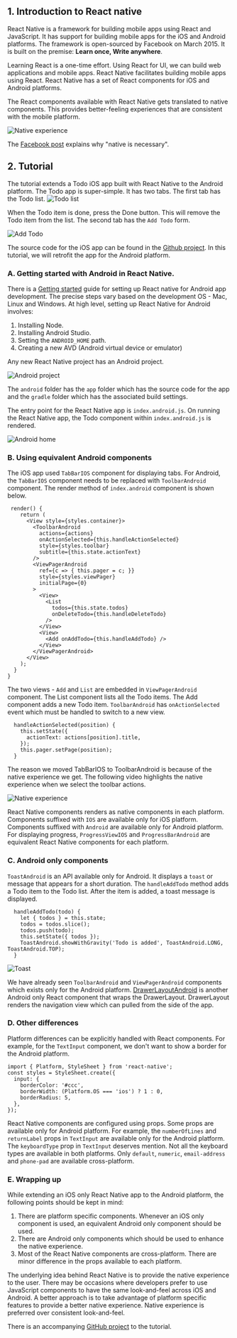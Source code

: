 ## 1. Introduction to React native
React Native is a framework for building mobile apps using React and JavaScript. It has support for building mobile apps for the iOS and Android platforms. The framework is open-sourced by Facebook on March 2015. It is built on the premise: **Learn once, Write anywhere**.

Learning React is a one-time effort. Using React for UI, we can build web applications and mobile apps.  React Native facilitates building mobile apps using React. React Native has a set of React components for iOS and Android platforms.

The React components available with React Native gets translated to native components. This provides better-feeling experiences that are consistent with the mobile platform.

![Native experience](https://cdn.filestackcontent.com/UImfsa8oT293dLJNKxIa "Native experience")

The [Facebook post](https://code.facebook.com/posts/1014532261909640/react-native-bringing-modern-web-techniques-to-mobile/) explains why "native is necessary".

## 2. Tutorial
The tutorial extends a Todo iOS app built with React Native to the Android platform. The Todo app is super-simple. It has two tabs. The first tab has the Todo list.
![Todo list](https://cdn.filestackcontent.com/kKhQMm8sTuHcHRb9Q1xQ "Todo list")

When the Todo item is done, press the Done button. This will remove the Todo item from the list. The second tab has the `Add Todo` form.

![Add Todo](https://cdn.filestackcontent.com/dVQ4SriRSFmgmkJhQphZ "Add Todo")

The source code for the iOS app can be found in the [Github project](https://github.com/vijayst/react-native-todo). In this tutorial, we will retrofit the app for the Android platform.

### A. Getting started with Android in React Native.
There is a [Getting started](https://facebook.github.io/react-native/docs/getting-started.html) guide for setting up React native for Android app development. The precise steps vary based on the development OS - Mac, Linux and Windows. At high level, setting up React Native for Android involves:

1. Installing Node.
2. Installing Android Studio.
3. Setting the `ANDROID_HOME` path.
4. Creating a new AVD (Android virtual device or emulator)

Any new React Native project has an Android project.

![Android project](https://cdn.filestackcontent.com/VJHmFBfYTHC7ZsOUAJQ7 "Android project")

The `android` folder has the `app` folder which has the source code for the app and the `gradle` folder which has the associated build settings.

The entry point for the React Native app is `index.android.js`. On running the React Native app, the Todo component within `index.android.js` is rendered.

![Android home](https://cdn.filestackcontent.com/C2RgWBTQSWytI5W7QP06 "Android home")

### B.  Using equivalent Android components

The iOS app used `TabBarIOS` component for displaying tabs. For Android, the `TabBarIOS` component needs to be replaced with `ToolbarAndroid` component. The render method of `index.android` component is shown below.


```
 render() {
    return (
      <View style={styles.container}>
        <ToolbarAndroid
          actions={actions}
          onActionSelected={this.handleActionSelected}
          style={styles.toolbar}
          subtitle={this.state.actionText}
        />
        <ViewPagerAndroid
          ref={c => { this.pager = c; }}
          style={styles.viewPager}
          initialPage={0}
        >
          <View>
            <List
              todos={this.state.todos}
              onDeleteTodo={this.handleDeleteTodo}
            />
          </View>
          <View>
            <Add onAddTodo={this.handleAddTodo} />
          </View>
        </ViewPagerAndroid>
      </View>
    );
  }
}
```
The two views - `Add` and `List` are embedded in `ViewPagerAndroid` component. The List component lists all the Todo items. The Add component adds a new Todo item. `ToolbarAndroid` has `onActionSelected` event which must be handled to switch to a new view.

```
  handleActionSelected(position) {
    this.setState({
      actionText: actions[position].title,
    });
    this.pager.setPage(position);
  }
```
The reason we moved TabBarIOS to ToolbarAndroid is because of the native experience we get. The following video highlights the native experience when we select the toolbar actions.

![Native experience](https://cdn.filestackcontent.com/3jwvOzfmSlqbHmGti381 "Native experience")

React Native components renders as native components in each platform. Components suffixed with `IOS` are available only for iOS platform. Components suffixed with `Android` are available only for Android platform. For displaying progress, `ProgressViewIOS` and `ProgressBarAndroid` are equivalent React Native components for each platform.


### C. Android only components
`ToastAndroid` is an API available only for Android. It displays a `toast` or message that appears for a short duration. The `handleAddTodo` method adds a Todo item to the Todo list. After the item is added, a toast message is displayed.

```
  handleAddTodo(todo) {
    let { todos } = this.state;
    todos = todos.slice();
    todos.push(todo);
    this.setState({ todos });
    ToastAndroid.showWithGravity('Todo is added', ToastAndroid.LONG, ToastAndroid.TOP);
  }
```

![Toast](https://cdn.filestackcontent.com/fpEiXjCT6iROoghFaXp7 "Toast")

We have already seen `ToolbarAndroid` and `ViewPagerAndroid` components which exists only for the Android platform. [DrawerLayoutAndroid](https://facebook.github.io/react-native/docs/drawerlayoutandroid.html) is another Android only React component that wraps the DrawerLayout. DrawerLayout renders the navigation view which can pulled from the side of the app.

### D. Other differences
Platform differences can be explicitly handled with React components. For example, for the `TextInput` component, we don't want to show a border for the Android platform.

```
import { Platform, StyleSheet } from 'react-native';
const styles = StyleSheet.create({
  input: {
    borderColor: '#ccc',
    borderWidth: (Platform.OS === 'ios') ? 1 : 0,
    borderRadius: 5,
  },
});
```
React Native components are configured using props. Some props are available only for Android platform. For example, the `numberOfLines` and `returnLabel` props in `TextInput` are available only for the Android platform. The `keyboardType` prop in `TextInput` deserves mention. Not all the keyboard types are available in both platforms. Only `default`, `numeric`, `email-address` and `phone-pad` are available cross-platform.

### E. Wrapping up
While extending an iOS only React Native app to the Android platform, the following points should be kept in mind:

1. There are platform specific components. Whenever an iOS only component is used, an equivalent Android only component should be used.
2. There are Android only components which should be used to enhance the native experience.
3. Most of the React Native components are cross-platform. There are minor difference in the props available to each platform.

The underlying idea behind React Native is to provide the native experience to the user. There may be occasions where developers prefer to use JavaScript components to have the same look-and-feel across iOS and Android. A better approach is to take advantage of platform specific features to provide a better native experience. Native experience is preferred over consistent look-and-feel.

There is an accompanying [GitHub project](https://github.com/vijayst/react-native-todo) to the tutorial.
